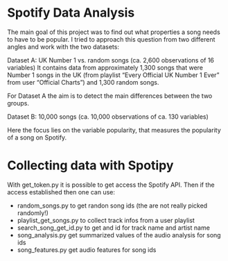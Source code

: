 # Spotify Data Analysis

The main goal of this project was to find out what properties a song needs to have to be popular. I tried to approach this question from two different angles and work with the two datasets:

Dataset A: UK Number 1 vs. random songs (ca. 2,600 observations of 16 variables)
It contains data from approximately 1,300 songs that were Number 1 songs in the UK (from playlist “Every Official UK Number 1 Ever” from user “Official Charts”) and 1,300 random songs.

For Dataset A the aim is to detect the main differences between the two groups.

Dataset B: 10,000 songs (ca. 10,000 observations of ca. 130 variables)

Here the focus lies on the variable popularity, that measures the popularity of a song on Spotify.

# Collecting data with Spotipy

With get_token.py it is possible to get access the Spotify API. Then if the access established then one can use: 
- random_songs.py to get randon song ids (the are not really picked randomly!)
- playlist_get_songs.py to collect track infos from a user playlist
- search_song_get_id.py to get and id for track name and artist name
- song_analysis.py get summarized values of the audio analysis for song ids
- song_features.py get audio features for song ids

